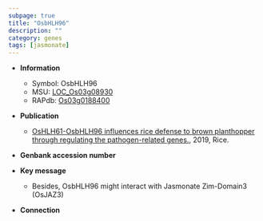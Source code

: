 ```yaml
---
subpage: true
title: "OsbHLH96"
description: ""
category: genes
tags: [jasmonate]
---
```


* **Information**  
    + Symbol: OsbHLH96  
    + MSU: [LOC_Os03g08930](http://rice.plantbiology.msu.edu/cgi-bin/ORF_infopage.cgi?orf=LOC_Os03g08930)  
    + RAPdb: [Os03g0188400](http://rapdb.dna.affrc.go.jp/viewer/gbrowse_details/irgsp1?name=Os03g0188400)  

* **Publication**  
    + [OsHLH61-OsbHLH96 influences rice defense to brown planthopper through regulating the pathogen-related genes.](http://www.ncbi.nlm.nih.gov/pubmed?term=OsHLH61-OsbHLH96+influences+rice+defense+to+brown+planthopper+through+regulating+the+pathogen-related+genes.%5BTitle%5D), 2019, Rice.

* **Genbank accession number**  

* **Key message**  
    + Besides, OsbHLH96 might interact with Jasmonate Zim-Domain3 (OsJAZ3)

* **Connection**  



